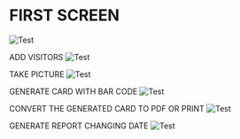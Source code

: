 <h1>FIRST SCREEN</h1>


![Test](app/src/main/res/drawable/1.png)

ADD VISITORS
![Test](app/src/main/res/drawable/2.png)

TAKE PICTURE
![Test](app/src/main/res/drawable/3.png)

GENERATE CARD WITH BAR CODE
![Test](app/src/main/res/drawable/4.png)

CONVERT THE GENERATED CARD TO PDF OR PRINT
![Test](app/src/main/res/drawable/5.png)

GENERATE REPORT CHANGING DATE
![Test](app/src/main/res/drawable/6.png)



